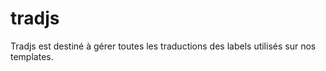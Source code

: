 # tradjs

Tradjs est destiné à gérer toutes les traductions des labels utilisés sur nos templates.


